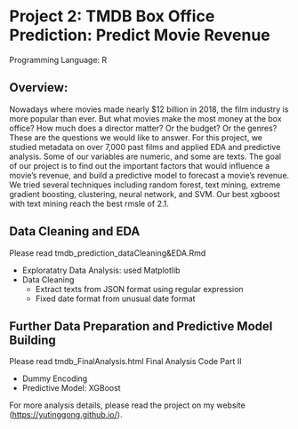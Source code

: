 # Project 2: TMDB Box Office Prediction: Predict Movie Revenue
Programming Language: R

## Overview:
Nowadays where movies made nearly $12 billion in 2018, the film industry is more popular than ever. But what movies make the most money at the box office? How much does a director matter? Or the budget? Or the genres? These are the questions we would like to answer. 
For this project, we studied metadata on over 7,000 past films and applied EDA and predictive analysis. Some of our variables are numeric, and some are texts. The goal of our project is to find out the important factors that would influence a movie’s revenue, and build a predictive model to forecast a movie’s revenue. 
We tried several techniques including random forest, text mining, extreme gradient boosting, clustering, neural network, and SVM. Our best xgboost with text mining reach the best rmsle of 2.1.

## Data Cleaning and EDA
Please read tmdb_prediction_dataCleaning&EDA.Rmd
* Exploratatry Data Analysis: used Matplotlib
* Data Cleaning
  * Extract texts from JSON format using regular expression
  * Fixed date format from unusual date format
  
## Further Data Preparation and Predictive Model Building
Please read tmdb_FinalAnalysis.html	Final Analysis Code Part II
* Dummy Encoding
* Predictive Model: XGBoost


For more analysis details, please read the project on my website (https://yutinggong.github.io/).

